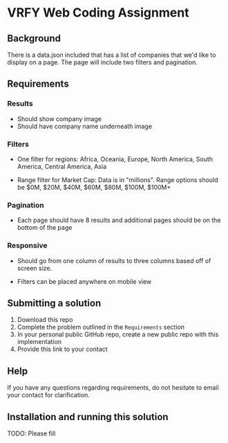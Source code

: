 # VRFY Web Coding Assignment

## Background

There is a data.json included that has a list of companies that we'd like to
display on a page. The page will include two filters and pagination.

## Requirements

### Results

- Should show company image
- Should have company name underneath image

### Filters

- One filter for regions: Africa, Oceania, Europe, North America, South
  America, Central America, Asia

- Range filter for Market Cap: Data is in "millions". Range options should be $0M,
  $20M, $40M, $60M, $80M, $100M, $100M+

### Pagination

- Each page should have 8 results and additional pages should be on the bottom
  of the page

### Responsive

- Should go from one column of results to three columns based off of screen
  size.

- Filters can be placed anywhere on mobile view

## Submitting a solution

1. Download this repo
2. Complete the problem outlined in the `Requirements` section
3. In your personal public GitHub repo, create a new public repo with this implementation
4. Provide this link to your contact

## Help

If you have any questions regarding requirements, do not hesitate to email your contact for clarification.

## Installation and running this solution

TODO: Please fill
